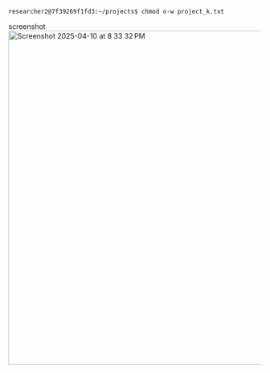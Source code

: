`researcher2@7f39269f1fd3:~/projects$ chmod o-w project_k.txt`

screenshot
<img width="665" alt="Screenshot 2025-04-10 at 8 33 32 PM" src="https://github.com/user-attachments/assets/15f6ab45-7d91-403b-85d7-5047d8944924" />
